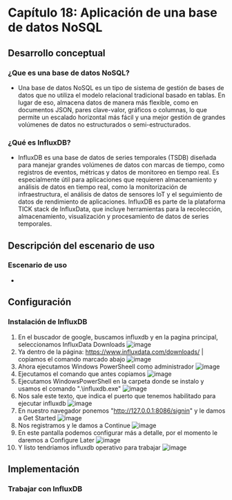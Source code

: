 # Capítulo 18: Aplicación de una base de datos NoSQL
## Desarrollo conceptual
### ¿Que es una base de datos NoSQL?
- Una base de datos NoSQL es un tipo de sistema de gestión de bases de datos que no utiliza el modelo relacional tradicional basado en tablas. En lugar de eso, almacena datos de manera más flexible, como en documentos JSON, pares clave-valor, gráficos o columnas, lo que permite un escalado horizontal más fácil y una mejor gestión de grandes volúmenes de datos no estructurados o semi-estructurados.

### ¿Qué es InfluxDB?
- InfluxDB es una base de datos de series temporales (TSDB) diseñada para manejar grandes volúmenes de datos con marcas de tiempo, como registros de eventos, métricas y datos de monitoreo en tiempo real. Es especialmente útil para aplicaciones que requieren almacenamiento y análisis de datos en tiempo real, como la monitorización de infraestructura, el análisis de datos de sensores IoT y el seguimiento de datos de rendimiento de aplicaciones. InfluxDB es parte de la plataforma TICK stack de InfluxData, que incluye herramientas para la recolección, almacenamiento, visualización y procesamiento de datos de series temporales.

## Descripción del escenario de uso
### Escenario de uso
- 

## Configuración
### Instalación de InfluxDB
1. En el buscador de google, buscamos influxdb y en la pagina principal, seleccionamos InfluxData Downloads
![image](ImagenCap18/1-1.png)
2. Ya dentro de la página: https://www.influxdata.com/downloads/ | copiamos el comando marcado abajo
![image](ImagenCap18/6.png)
3. Ahora ejecutamos Windows PowerSheell como administrador
![image](ImagenCap18/7.png)
4. Ejecutamos el comando que antes copiamos
![image](ImagenCap18/8.png)
5. Ejecutamos WindowsPowerShell en la carpeta donde se instalo y usamos el comando ".\influxdb.exe"
![image](ImagenCap18/9.png)
6. Nos sale este texto, que indica el puerto que tenemos habilitado para ejecutar influxdb
![image](ImagenCap18/10.png)
7. En nuestro navegador ponemos "http://127.0.0.1:8086/signin" y le damos a Get Started
![image](ImagenCap18/11.png)
8. Nos registramos y le damos a Continue
![image](ImagenCap18/12.png)
9. En este pantalla podemos configurar más a detalle, por el momento le daremos a Configure Later
![image](ImagenCap18/13.png)
10. Y listo tendriamos influxdb operativo para trabajar
![image](ImagenCap18/14.png)

## Implementación
### Trabajar con InfluxDB
